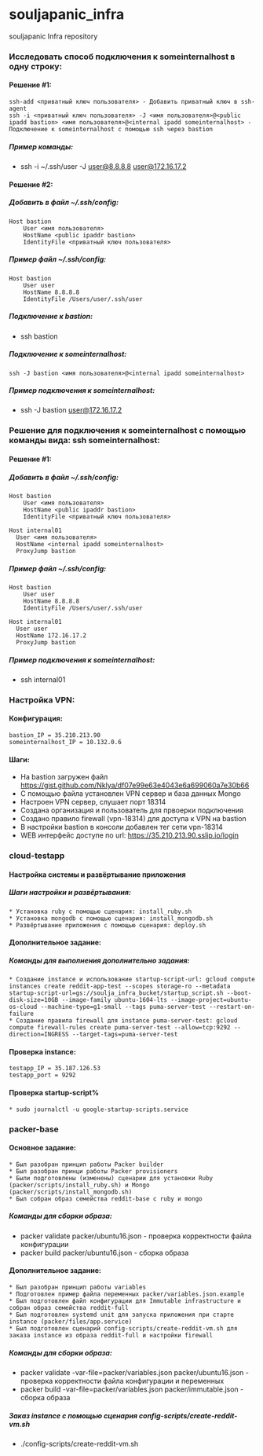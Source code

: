 # souljapanic_infra
souljapanic Infra repository

### Исследовать способ подключения к someinternalhost в одну строку:

#### Решение \#1:

```
ssh-add <приватный ключ пользователя> - Добавить приватный ключ в ssh-agent
ssh -i <приватный ключ пользователя> -J <имя пользователя>@<public ipadd bastion> <имя пользователя>@<internal ipadd someinternalhost> - Подключение к someinternalhost с помощью ssh через bastion
```

##### Пример команды:

* ssh -i ~/.ssh/user -J user@8.8.8.8 user@172.16.17.2

#### Решение \#2:

##### Добавить в файл ~/.ssh/config:

```
Host bastion
    User <имя пользователя>
    HostName <public ipaddr bastion>
    IdentityFile <приватный ключ пользователя>
```

##### Пример файл ~/.ssh/config:

```
Host bastion
    User user
    HostName 8.8.8.8
    IdentityFile /Users/user/.ssh/user
```

##### Подключение к bastion:

* ssh bastion

##### Подключение к someinternalhost:

```
ssh -J bastion <имя пользователя>@<internal ipadd someinternalhost>
```

##### Пример подключения к someinternalhost:

* ssh -J bastion user@172.16.17.2

### Решение для подключения к someinternalhost с помощью команды вида: ssh someinternalhost:

#### Решение \#1:

##### Добавить в файл ~/.ssh/config:

```
Host bastion
    User <имя пользователя>
    HostName <public ipaddr bastion>
    IdentityFile <приватный ключ пользователя>

Host internal01
  User <имя пользователя>
  HostName <internal ipadd someinternalhost>
  ProxyJump bastion
```

##### Пример файл ~/.ssh/config:

```
Host bastion
    User user
    HostName 8.8.8.8
    IdentityFile /Users/user/.ssh/user

Host internal01
  User user
  HostName 172.16.17.2
  ProxyJump bastion
```

##### Пример подключения к someinternalhost:

* ssh internal01

### Настройка VPN:

#### Конфигурация:

```
bastion_IP = 35.210.213.90
someinternalhost_IP = 10.132.0.6
```

#### Шаги:

* На bastion загружен файл https://gist.github.com/Nklya/df07e99e63e4043e6a699060a7e30b66
* С помощью файла установлен VPN сервер и база данных Mongo
* Настроен VPN сервер, слушает порт 18314
* Создана организация и пользователь для првоерки подключения
* Создано правило firewall (vpn-18314) для доступа к VPN на bastion
* В настройки bastion в консоли добавлен тег сети vpn-18314
* WEB интерфейс доступе по url: https://35.210.213.90.sslip.io/login


### cloud-testapp

#### Настройка системы и развёртывание приложения

##### Шаги настройки и развёртывания:

```
* Установка ruby с помощью сценария: install_ruby.sh
* Установка mongodb с помощью сценария: install_mongodb.sh
* Развёртывание приложения с помощью сценария: deploy.sh
```

#### Дополнительное задание:

##### Команды для выполнения дополнительно задания:

```
* Создание instance и использование startup-script-url: gcloud compute instances create reddit-app-test --scopes storage-ro --metadata startup-script-url=gs://soulja_infra_bucket/startup_script.sh --boot-disk-size=10GB --image-family ubuntu-1604-lts --image-project=ubuntu-os-cloud --machine-type=g1-small --tags puma-server-test --restart-on-failure
* Создание правила firewall для instance puma-server-test: gcloud compute firewall-rules create puma-server-test --allow=tcp:9292 --direction=INGRESS --target-tags=puma-server-test
```

#### Проверка instance:

```
testapp_IP = 35.187.126.53
testapp_port = 9292
```

#### Проверка startup-script%

```
* sudo journalctl -u google-startup-scripts.service
```

### packer-base

#### Основное задание:

```
* Был разобран принцип работы Packer builder
* Был разобран принци работы Packer provisioners
* Были подготовлены (изменены) сценарии для установки Ruby (packer/scripts/install_ruby.sh) и Mongo (packer/scripts/install_mongodb.sh)
* Был собран образ семейства reddit-base с ruby и mongo
```

##### Команды для сборки образа:

* packer validate packer/ubuntu16.json - проверка корректности файла конфигурации
* packer build packer/ubuntu16.json - сборка образа

#### Дополнительное задание:

```
* Был разобран принцип работы variables
* Подготовлен пример файла переменных packer/variables.json.example
* Был подготовлен файл конфигурации для Immutable infrastructure и собран образ семейства reddit-full
* Был подготовлен systemd unit для запуска приложения при старте instance (packer/files/app.service)
* Был подготовлен сценарий config-scripts/create-reddit-vm.sh для заказа instance из образа reddit-full и настройки firewall
```

##### Команды для сборки образа:

* packer validate -var-file=packer/variables.json packer/ubuntu16.json - проверка корректности файла конфигурации и переменных
* packer build -var-file=packer/variables.json packer/immutable.json - сборка образа

##### Заказ instance с помощью сценария config-scripts/create-reddit-vm.sh

* ./config-scripts/create-reddit-vm.sh
